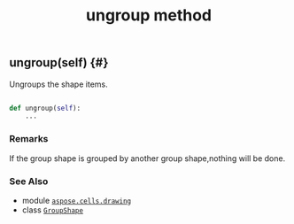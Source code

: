 ﻿---
title: ungroup method
second_title: Aspose.Cells for Python via .NET API References
description: 
type: docs
weight: 260
url: /aspose.cells.drawing/groupshape/ungroup/
is_root: false
---

## ungroup(self) {#}

Ungroups the shape items.



```python

def ungroup(self):
    ...
```


### Remarks

If the group shape is grouped by another group shape,nothing will be done.


### See Also
* module [`aspose.cells.drawing`](../../)
* class [`GroupShape`](/cells/python-net/aspose.cells.drawing/groupshape)
